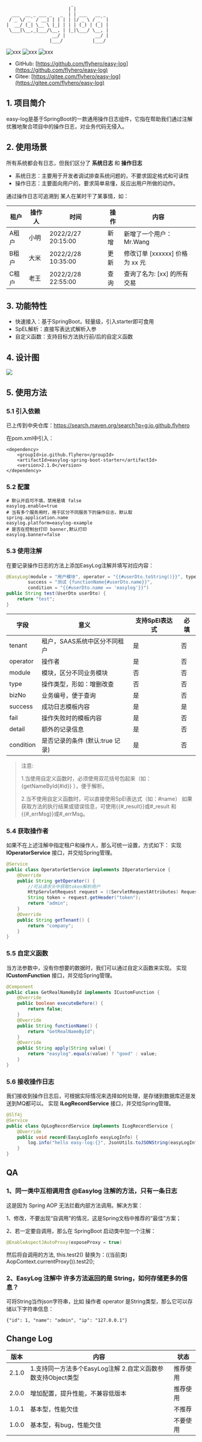
```text
                        _             
                       | |            
  ___  __ _ ___ _   _  | | ___   __ _ 
 / _ \/ _` / __| | | | | |/ _ \ / _` |
|  __/ (_| \__ \ |_| | | | (_) | (_| |
 \___|\__,_|___/\__, | |_|\___/ \__, |
                 __/ |           __/ |
                |___/           |___/ 

```

![xxx](https://img.shields.io/badge/version-1.0-green) ![xxx](https://img.shields.io/badge/jdk-1.8-green)  ![xxx](https://img.shields.io/badge/springboot-2.3-green)

- GitHub: [https://github.com/flyhero/easy-log](https://github.com/flyhero/easy-log)
- Gitee: [https://gitee.com/flyhero/easy-log](https://gitee.com/flyhero/easy-log)

## 1. 项目简介
easy-log是基于SpringBoot的一款通用操作日志组件，它指在帮助我们通过注解优雅地聚合项目中的操作日志，对业务代码无侵入。

## 2. 使用场景
所有系统都会有日志，但我们区分了 **系统日志** 和 **操作日志**

- 系统日志：主要用于开发者调试排查系统问题的，不要求固定格式和可读性
- 操作日志：主要面向用户的，要求简单易懂，反应出用户所做的动作。

通过操作日志可追溯到 某人在某时干了某事情，如：

| 租户  | 操作人 | 时间               | 操作 | 内容                           |
| ----- | ------ | ------------------ | ---- | ------------------------------ |
| A租户 | 小明   | 2022/2/27 20:15:00 | 新增 | 新增了一个用户：Mr.Wang        |
| B租户 | 大米   | 2022/2/28 10:35:00 | 更新 | 修改订单 [xxxxxx] 价格为 xx 元 |
| C租户 | 老王   | 2022/2/28 22:55:00 | 查询 | 查询了名为: [xx] 的所有交易    |


## 3. 功能特性
 - 快速接入：基于SpringBoot，轻量级，引入starter即可食用
 - SpEL解析：直接写表达式解析入参
 - 自定义函数：支持目标方法执行前/后的自定义函数

## 4. 设计图

![](./docs/images/aop-design.png)

## 5. 使用方法
### 5.1 引入依赖

已上传到中央仓库：https://search.maven.org/search?q=g:io.github.flyhero

在pom.xml中引入：
```
<dependency>
    <groupId>io.github.flyhero</groupId>
    <artifactId>easylog-spring-boot-starter</artifactId>
    <version>2.1.0</version>
</dependency>
```
### 5.2 配置

```properties
# 默认开启可不填，禁用是填 false
easylog.enable=true
# 当有多个服务用时，用于区分不同服务下的操作日志，默认取 spring.application.name
easylog.platform=easylog-example
# 是否在控制台打印 banner,默认打印
easylog.banner=false
```

### 5.3 使用注解
在要记录操作日志的方法上添加EasyLog注解并填写对应内容：

```java
@EasyLog(module = "用户模块", operator = "{{#userDto.toString()}}", type = "新增",
        success = "测试 {functionName{#userDto.name}}",
        condition = "{{#userDto.name == 'easylog'}}")
public String test(UserDto userDto) {
    return "test";
}
```
| 字段        | 意义                            | 支持SpEl表达式 | 必填 |
| ----------- | ------------------------------- | ---------- | ---- |
| tenant      | 租户，SAAS系统中区分不同租户    | 是         | 否   |
| operator    | 操作者                          | 是         | 否   |
| module      | 模块，区分不同业务模块          | 否         | 否   |
| type | 操作类型，形如：增删改查        | 否         | 否   |
| bizNo       | 业务编号，便于查询   | 是         | 否   |
| success     | 成功日志模板内容                  | 是         | 是   |
| fail        | 操作失败时的模板内容            | 是         | 否   |
| detail      | 额外的记录信息                  | 是         | 否   |
| condition   | 是否记录的条件 (默认:true 记录) | 是         | 否   |

> 注意: 
> 
> 1.当使用自定义函数时，必须使用双花括号包起来（如：{getNameById{#id}} ），便于解析。
> 
> 2.当不使用自定义函数时，可以直接使用SpEl表达式（如：#name）
> 如果获取方法的执行结果或错误信息，可使用{{#_result}}或#_result 和 {{#_errMsg}}或#_errMsg。

### 5.4 获取操作者
如果不在上述注解中指定租户和操作人，那么可统一设置，方式如下：
实现 **IOperatorService** 接口，并交给Spring管理。
```java
@Service
public class OperatorGetService implements IOperatorService {
    @Override
    public String getOperator() {
        //可从请求头中获取token解析用户
        HttpServletRequest request = ((ServletRequestAttributes) RequestContextHolder.getRequestAttributes()).getRequest();
        String token = request.getHeader("token");
        return "admin";
    }
    @Override
    public String getTenant() {
        return "company";
    }
}
```

### 5.5 自定义函数
当方法参数中，没有你想要的数据时，我们可以通过自定义函数来实现。
实现 **ICustomFunction** 接口，并交给Spring管理。
```java
@Component
public class GetRealNameById implements ICustomFunction {
    @Override
    public boolean executeBefore() {
        return false;
    }
    @Override
    public String functionName() {
        return "GetRealNameById";
    }
    @Override
    public String apply(String value) {
        return "easylog".equals(value) ? "good" : value;
    }
}
```

### 5.6 接收操作日志
我们接收到操作日志后，可根据实际情况来选择如何处理，是存储到数据库还是发送到MQ都可以。
实现 **ILogRecordService** 接口，并交给Spring管理。
```java
@Slf4j
@Service
public class OpLogRecordService implements ILogRecordService {
    @Override
    public void record(EasyLogInfo easyLogInfo) {
        log.info("hello easy-log:{}", JsonUtils.toJSONString(easyLogInfo));
    }
}
```

## QA
### 1、同一类中互相调用含 @Easylog 注解的方法，只有一条日志
这是因为 Spring AOP 无法拦截内部方法调用。解决方案：

1、修改，不要出现“自调用”的情况，这是Spring文档中推荐的“最佳”方案；

2、若一定要自调用，那么在 SpringBoot 启动类中加一个注解：
```java
@EnableAspectJAutoProxy(exposeProxy = true)
```
然后将自调用的方法, this.test2() 替换为：((当前类) AopContext.currentProxy()).test2();

### 2、EasyLog 注解中 许多方法返回的是 String，如何存储更多的信息？

可将String当作json字符串，比如 操作者 operator 是String类型，那么它可以存储以下字符串信息：
```text
{"id": 1, "name": "admin", "ip": "127.0.0.1"}
```

## Change Log

|版本| 内容 |状态 |
|----|----|----|
| 2.1.0 | 1.支持同一方法多个EasyLog注解  2.自定义函数参数支持Object类型 | 推荐使用|
| 2.0.0 | 增加配置，提升性能，不兼容低版本 | 推荐使用|
| 1.0.1 | 基本型，性能欠佳 | 不推荐|
| 1.0.0 | 基本型，有bug，性能欠佳 | 不要使用|
